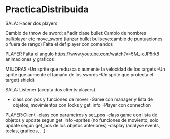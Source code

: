 # PracticaDistribuida


SALA:
Hacer dos players 

Cambio de throw de sword: añadir clase bullet
Cambio de nombres ball/player etc
move_sword (lanzar bullet bullseye:cambio de puntuaciones o fuera de rango)
Falta el def player con comandos

PLAYER
Falta el angulo https://www.youtube.com/watch?v=5M_-cJP5rk8
animaciones y graficos


MEJORAS
-Un sprite que reduzca o aumente la velocidad de los targets
-Un sprite que aumente el tamaño de los swords
-Un sprite que protecta el target( shield)



SALA: Listener (acepta dos clients:players)
- class con pos y funciones de mover
-Game con manager y lista de objetos, movimientos con locks y get_info
-Player con connection

PLAYER:Client
-class con parametros y set_pos
-class game con lista de objetos y update segun get_info
-sprites (no funciones de moviento, solo update segun get_pos de los objetos anteriores)
-display (analyse events, teclas, graficos, ...)
